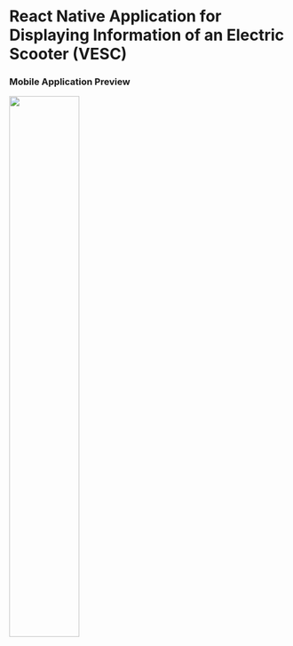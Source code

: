 # React Native Application for Displaying Information of an Electric Scooter (VESC)

### Mobile Application Preview

<img src="https://github.com/DarwinCamahalan/eks-app/assets/120079195/db8f3d2b-861f-4e07-a524-1227155f1450" width=50% height=50%>
